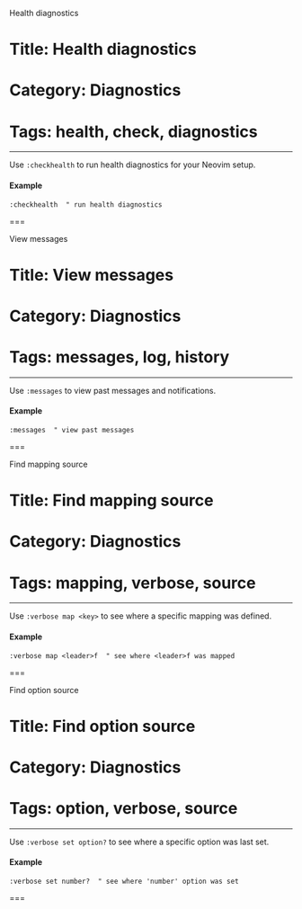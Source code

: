 Health diagnostics
# Title: Health diagnostics
# Category: Diagnostics
# Tags: health, check, diagnostics
---
Use `:checkhealth` to run health diagnostics for your Neovim setup.

#### Example

```vim
:checkhealth  " run health diagnostics
```
===

View messages
# Title: View messages
# Category: Diagnostics
# Tags: messages, log, history
---
Use `:messages` to view past messages and notifications.

#### Example

```vim
:messages  " view past messages
```
===

Find mapping source
# Title: Find mapping source
# Category: Diagnostics
# Tags: mapping, verbose, source
---
Use `:verbose map <key>` to see where a specific mapping was defined.

#### Example

```vim
:verbose map <leader>f  " see where <leader>f was mapped
```
===

Find option source
# Title: Find option source
# Category: Diagnostics
# Tags: option, verbose, source
---
Use `:verbose set option?` to see where a specific option was last set.

#### Example

```vim
:verbose set number?  " see where 'number' option was set
```
===
